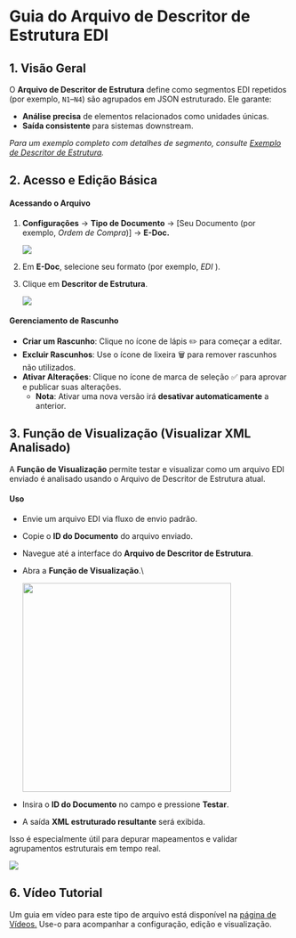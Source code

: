 # Guia do Arquivo de Descritor de Estrutura EDI

## **1. Visão Geral**

O **Arquivo de Descritor de Estrutura** define como segmentos EDI repetidos (por exemplo, `N1`–`N4`) são agrupados em JSON estruturado. Ele garante:

* **Análise precisa** de elementos relacionados como unidades únicas.
* **Saída consistente** para sistemas downstream.

_Para um exemplo completo com detalhes de segmento, consulte_ [_Exemplo de Descritor de Estrutura_](edi-structure-descriptor.md)_._

## **2. Acesso e Edição Básica**

#### **Acessando o Arquivo**

1.  **Configurações** → **Tipo de Documento** → \[Seu Documento (por exemplo, _Ordem de Compra_)] → **E-Doc.**

    ![](https://docs.docbits.com/~gitbook/image?url=https%3A%2F%2F578966019-files.gitbook.io%2F%7E%2Ffiles%2Fv0%2Fb%2Fgitbook-x-prod.appspot.com%2Fo%2Fspaces%252FT2n2w4uDCJvv7CJ5zrdk%252Fuploads%252Ff6zyL0AvmqSvrogZdnox%252Fimage.png%3Falt%3Dmedia%26token%3D6bc9ab55-6ee9-43d1-b576-4c5833c208cf\&width=768\&dpr=4\&quality=100\&sign=a23de442\&sv=2)
2. Em **E-Doc**, selecione seu formato (por exemplo, _EDI_ ).
3.  Clique em **Descritor de Estrutura**.

    ![](https://docs.docbits.com/~gitbook/image?url=https%3A%2F%2F578966019-files.gitbook.io%2F%7E%2Ffiles%2Fv0%2Fb%2Fgitbook-x-prod.appspot.com%2Fo%2Fspaces%252FT2n2w4uDCJvv7CJ5zrdk%252Fuploads%252FOuNVhIuYBPJTu4PdMecy%252Fimage.png%3Falt%3Dmedia%26token%3Dd111b34e-0dd9-4436-9df4-f59490ac0d87\&width=768\&dpr=4\&quality=100\&sign=6e8e9f0e\&sv=2)

#### **Gerenciamento de Rascunho**

* **Criar um Rascunho**: Clique no ícone de lápis ✏️ para começar a editar.
* **Excluir Rascunhos**: Use o ícone de lixeira 🗑️ para remover rascunhos não utilizados.
* **Ativar Alterações**: Clique no ícone de marca de seleção ✅ para aprovar e publicar suas alterações.
  * **Nota**: Ativar uma nova versão irá **desativar automaticamente** a anterior.

## 3. Função de Visualização (Visualizar XML Analisado)

A **Função de Visualização** permite testar e visualizar como um arquivo EDI enviado é analisado usando o Arquivo de Descritor de Estrutura atual.

#### Uso

* Envie um arquivo EDI via fluxo de envio padrão.
* Copie o **ID do Documento** do arquivo enviado.
* Navegue até a interface do **Arquivo de Descritor de Estrutura**.
*   Abra a **Função de Visualização**.\


    <div align="left"><img src="https://docs.docbits.com/~gitbook/image?url=https%3A%2F%2F578966019-files.gitbook.io%2F%7E%2Ffiles%2Fv0%2Fb%2Fgitbook-x-prod.appspot.com%2Fo%2Fspaces%252FT2n2w4uDCJvv7CJ5zrdk%252Fuploads%252F9lddYJl2G4tzpdr9RD5F%252Fimage.png%3Falt%3Dmedia%26token%3Df7663f70-ef10-4e64-bbdc-41048ed8352a&#x26;width=768&#x26;dpr=4&#x26;quality=100&#x26;sign=36ce2b93&#x26;sv=2" alt="" width="375"></div>
* Insira o **ID do Documento** no campo e pressione **Testar**.
* A saída **XML estruturado resultante** será exibida.

Isso é especialmente útil para depurar mapeamentos e validar agrupamentos estruturais em tempo real.

![](https://docs.docbits.com/~gitbook/image?url=https%3A%2F%2F578966019-files.gitbook.io%2F%7E%2Ffiles%2Fv0%2Fb%2Fgitbook-x-prod.appspot.com%2Fo%2Fspaces%252FT2n2w4uDCJvv7CJ5zrdk%252Fuploads%252FBXU6zeFapt7ZIVFl37Iz%252Fimage.png%3Falt%3Dmedia%26token%3D9d51e329-b781-4781-a527-3258f6f933c6\&width=768\&dpr=4\&quality=100\&sign=4ca17281\&sv=2)

## 6. Vídeo Tutorial

Um guia em vídeo para este tipo de arquivo está disponível na [página de Vídeos.](https://docs.docbits.com/administration-and-setup/settings/global-settings/document-types/edi/edi/edi-videos) Use-o para acompanhar a configuração, edição e visualização.
